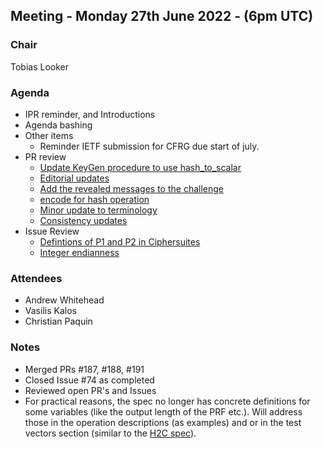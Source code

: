 ## Meeting - Monday 27th June 2022 - (6pm UTC)

### Chair

Tobias Looker

### Agenda

- IPR reminder, and Introductions
- Agenda bashing
- Other items
    - Reminder IETF submission for CFRG due start of july.
- PR review
    - [Update KeyGen procedure to use hash_to_scalar](https://github.com/decentralized-identity/bbs-signature/pull/186)
    - [Editorial updates](https://github.com/decentralized-identity/bbs-signature/pull/187)
    - [Add the revealed messages to the challenge](https://github.com/decentralized-identity/bbs-signature/pull/188)
    - [encode for hash operation](https://github.com/decentralized-identity/bbs-signature/pull/190)
    - [Minor update to terminology](https://github.com/decentralized-identity/bbs-signature/pull/191)
    - [Consistency updates](https://github.com/decentralized-identity/bbs-signature/pull/192)
- Issue Review
    - [Defintions of P1 and P2 in Ciphersuites](https://github.com/decentralized-identity/bbs-signature/issues/164)
    - [Integer endianness](https://github.com/decentralized-identity/bbs-signature/issues/157)

### Attendees

- Andrew Whitehead
- Vasilis Kalos
- Christian Paquin

### Notes

- Merged PRs #187, #188, #191
- Closed Issue #74 as completed
- Reviewed open PR's and Issues
- For practical reasons, the spec no longer has concrete definitions for some variables (like the output length of the PRF etc.). Will address those in the operation descriptions (as examples) and or in the test vectors section (similar to the [H2C spec](https://www.ietf.org/archive/id/draft-irtf-cfrg-hash-to-curve-16.html#name-bls12-381-g1-2)).
